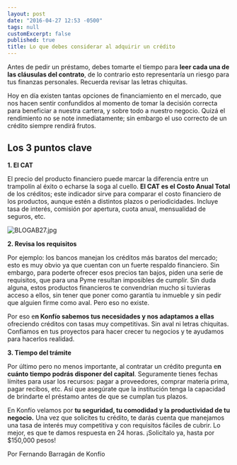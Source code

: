 ```yaml
---
layout: post
date: "2016-04-27 12:53 -0500"
tags: null
customExcerpt: false
published: true
title: Lo que debes considerar al adquirir un crédito
---
```


Antes de pedir un préstamo, debes tomarte el tiempo para **leer cada una de las cláusulas del contrato**, de lo contrario esto representaría un riesgo para tus finanzas personales. Recuerda revisar las letras chiquitas.

Hoy en día existen tantas opciones de financiamiento en el mercado, que nos hacen sentir confundidos al momento de tomar la decisión correcta para beneficiar a nuestra cartera, y sobre todo a nuestro negocio. Quizá el rendimiento no se note inmediatamente; sin embargo el uso correcto de un crédito siempre rendirá frutos.

## Los 3 puntos clave

**1.	El CAT**

El precio del producto financiero puede marcar la diferencia entre un trampolín al éxito o echarse la soga al cuello. **El CAT es el Costo Anual Total** de los créditos; este indicador sirve para comparar el costo financiero de los productos, aunque estén a distintos plazos o periodicidades. Incluye tasa de interés, comisión por apertura, cuota anual, mensualidad de seguros, etc.

![BLOGAB27.jpg]({{site.baseurl}}/img/BLOGAB27.jpg)

**2.	Revisa los requisitos**

Por ejemplo: los bancos manejan los créditos más baratos del mercado; esto es muy obvio ya que cuentan con un fuerte respaldo financiero. Sin embargo, para poderte ofrecer esos precios tan bajos, piden una serie de requisitos, que para una Pyme resultan imposibles de cumplir. Sin duda alguna, estos productos financieros te convendrían mucho si tuvieras acceso a ellos, sin tener que poner como garantía tu inmueble y sin pedir que alguien firme como aval. Pero eso no existe.

Por eso e**n Konfío sabemos tus necesidades y nos adaptamos a ellas** ofreciendo créditos con tasas muy competitivas. Sin aval ni letras chiquitas. Confiamos en tus proyectos para hacer crecer tu negocios y te ayudamos para hacerlos realidad.

**3.	Tiempo del trámite**

Por último pero no menos importante, al contratar un crédito pregunta e**n cuánto tiempo podrás disponer del capital**. Seguramente tienes fechas límites para usar los recursos: pagar a proveedores, comprar materia prima, pagar recibos, etc. Así que asegúrate que la institución tenga la capacidad de brindarte el préstamo antes de que se cumplan tus plazos.

En Konfío velamos por **tu seguridad, tu comodidad y la productividad de tu negocio.** Una vez que solicites tu crédito, te darás cuenta que manejamos una tasa de interés muy competitiva y con requisitos fáciles de cubrir. Lo mejor, es que te damos respuesta en 24 horas. ¡Solicítalo ya, hasta por $150,000 pesos!

Por Fernando Barragán de Konfío
